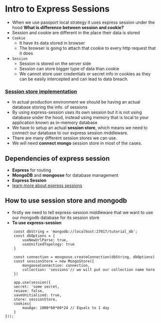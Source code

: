 # Intro to Express Sessions
- When we use passport local strategy it uses express session under the hood
**What is difference between session and cookie?**
- Session and cookie are different in the place their data is stored
- `Cookie`
    - It have its data stored in browser
    - The browser is going to attach that cookie to every http request that it does
- `Session`
    - Session is stored on the server side
    - Session can store bigger type of data than cookie
    - We cannot store user credentials or secret info in cookies as they can be easily intercepted and can lead to data breach.
### [Session store implementation](https://www.npmjs.com/package/express-session)
- In actual production environment we should be having an actual database storing the info. of sessions
- By using express-session uses its own session but it is not using database under the hood, instead using memory that is local to your application known as in-memory database
- We have to setup an actual **session store**, which means we need to connect our database to our express session middleware.
- There are many different session stores we can use.
- We will need **connect mongo** session store in most of the cases.

## Dependencies of express session
- **Express** for routing
- **MongoDB** and **mongoose** for database management
- **Express Session** 
- [learn more about express sessions](https://www.npmjs.com/package/express-session)

## How to use session store and mongodb
- firstly we need to tell express-session middleware that we want to use our mongodb database for its session store
- **To use express-session**
```
    const dbString = 'mongodb://localhost:27017/tutorial_db';
    const dbOptions = {
        useNewUrlParse: true,
        useUnifiedTopology: true
    }

    const connection = mongoose.createConnection(dbString, dbOptions)
    const sessionStore = new MongoStore({
        mongooseConnection: connection,
        collection: 'sessions'// we will put our collection name here
    })

    app.use(session({
    secret: 'some secret,
    resave: false,
    saveUnitialized: true,
    store: sessionStore,
    cookies{
        maxAge: 1000*60*60*24 // Equals to 1 day
    }
}));

```